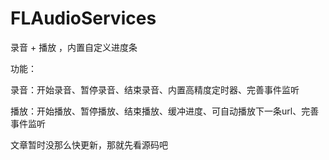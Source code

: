# FLAudioServices


录音 + 播放 ，内置自定义进度条

功能：

录音：开始录音、暂停录音、结束录音、内置高精度定时器、完善事件监听

播放：开始播放、暂停播放、结束播放、缓冲进度、可自动播放下一条url、完善事件监听

文章暂时没那么快更新，那就先看源码吧


